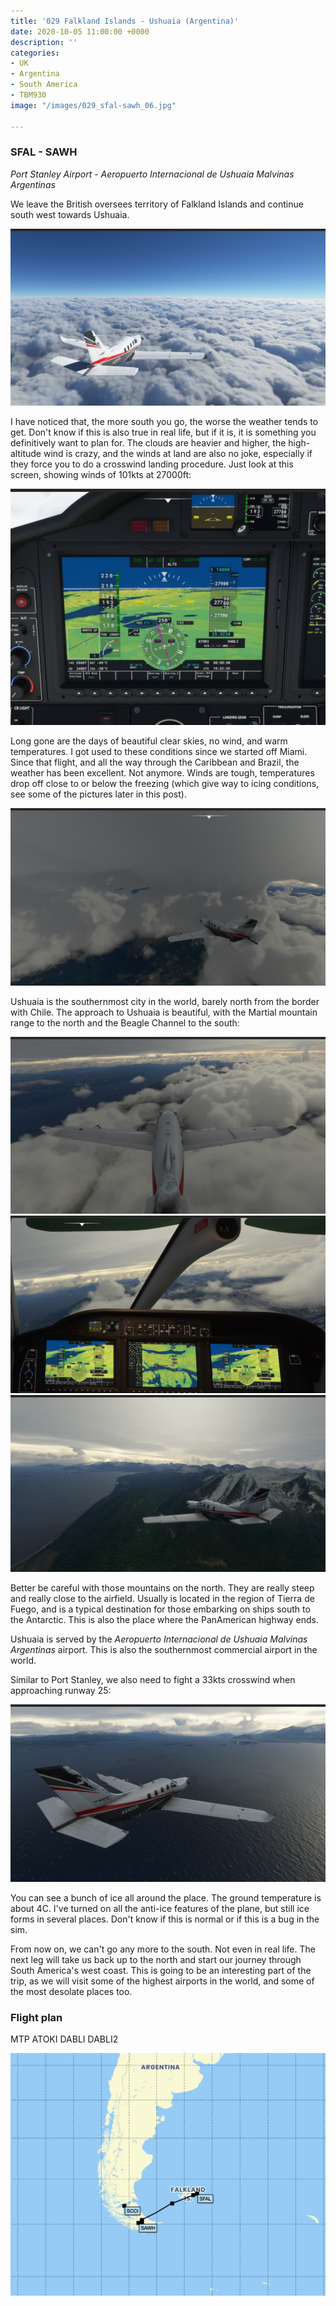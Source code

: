 ```yaml
---
title: '029 Falkland Islands - Ushuaia (Argentina)'
date: 2020-10-05 11:00:00 +0000
description: ''
categories:
- UK
- Argentina
- South America
- TBM930
image: "/images/029_sfal-sawh_06.jpg"

---
```

### SFAL - SAWH

_Port Stanley Airport - Aeropuerto Internacional de Ushuaia Malvinas Argentinas_

We leave the British oversees territory of Falkland Islands and continue south west towards Ushuaia.

![](/images/029_sfal-sawh_01.jpg)

I have noticed that, the more south you go, the worse the weather tends to get. Don't know if this is also true in real life, but if it is, it is something you definitively want to plan for. The clouds are heavier and higher, the high-altitude wind is crazy, and the winds at land are also no joke, especially if they force you to do a crosswind landing procedure. Just look at this screen, showing winds of 101kts at 27000ft:

![](/images/029_sfal-sawh_02.jpg)

Long gone are the days of beautiful clear skies, no wind, and warm temperatures. I got used to these conditions since we started off Miami. Since that flight, and all the way through the Caribbean and Brazil, the weather has been excellent. Not anymore. Winds are tough, temperatures drop off close to or below the freezing (which give way to icing conditions, see some of the pictures later in this post).

![](/images/029_sfal-sawh_03.jpg)

Ushuaia is the southernmost city in the world, barely north from the border with Chile. The approach to Ushuaia is beautiful, with the Martial mountain range to the north and the Beagle Channel to the south:

![](/images/029_sfal-sawh_04.jpg)![](/images/029_sfal-sawh_05.jpg)![](/images/029_sfal-sawh_06.jpg)

Better be careful with those mountains on the north. They are really steep and really close to the airfield. Usually is located in the region of Tierra de Fuego, and is a typical destination for those embarking on ships south to the Antarctic. This is also the place where the PanAmerican highway ends.

Ushuaia is served by the _Aeropuerto Internacional de Ushuaia Malvinas Argentinas_ airport. This is also the southernmost commercial airport in the world.

Similar to Port Stanley, we also need to fight a 33kts crosswind when approaching runway 25:

![](/images/029_sfal-sawh_07.jpg)

You can see a bunch of ice all around the place. The ground temperature is about 4C. I've turned on all the anti-ice features of the plane, but still ice forms in several places. Don't know if this is normal or if this is a bug in the sim.

From now on, we can't go any more to the south. Not even in real life. The next leg will take us back up to the north and start our journey through South America's west coast. This is going to be an interesting part of the trip, as we will visit some of the highest airports in the world, and some of the most desolate places too.

### Flight plan

MTP ATOKI DABLI DABLI2

![](/images/screenshot-2020-10-06-at-11-44-42.png)
